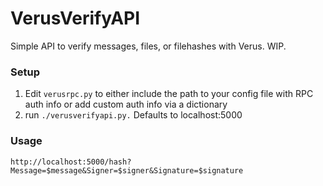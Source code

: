 # VerusVerifyAPI

Simple API to verify messages, files, or filehashes with Verus. WIP.

### Setup

1. Edit ```verusrpc.py``` to either include the path to your config file with RPC auth info or add custom auth info via a dictionary
2. run ```./verusverifyapi.py.``` Defaults to localhost:5000

### Usage

```
http://localhost:5000/hash?Message=$message&Signer=$signer&Signature=$signature
```
